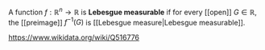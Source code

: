A function $f: \mathbb R^n \to \mathbb R$ is **Lebesgue measurable** if for every [[open]] $G \in \mathbb R$, the [[preimage]] $f^{-1}(G)$ is [[Lebesgue measure|Lebesgue measurable]]. 

https://www.wikidata.org/wiki/Q516776